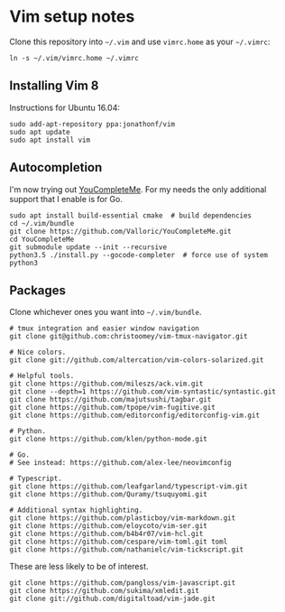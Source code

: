 # Vim setup notes

Clone this repository into `~/.vim` and use `vimrc.home` as your
`~/.vimrc`:
```
ln -s ~/.vim/vimrc.home ~/.vimrc
```

## Installing Vim 8

Instructions for Ubuntu 16.04:
```
sudo add-apt-repository ppa:jonathonf/vim
sudo apt update
sudo apt install vim
```

## Autocompletion

I'm now trying out
[YouCompleteMe](https://github.com/Valloric/YouCompleteMe). For my needs
the only additional support that I enable is for Go.
```
sudo apt install build-essential cmake  # build dependencies
cd ~/.vim/bundle
git clone https://github.com/Valloric/YouCompleteMe.git
cd YouCompleteMe
git submodule update --init --recursive
python3.5 ./install.py --gocode-completer  # force use of system python3
```

## Packages

Clone whichever ones you want into `~/.vim/bundle`.
```
# tmux integration and easier window navigation
git clone git@github.com:christoomey/vim-tmux-navigator.git

# Nice colors.
git clone git://github.com/altercation/vim-colors-solarized.git

# Helpful tools.
git clone https://github.com/mileszs/ack.vim.git
git clone --depth=1 https://github.com/vim-syntastic/syntastic.git
git clone https://github.com/majutsushi/tagbar.git
git clone https://github.com/tpope/vim-fugitive.git
git clone https://github.com/editorconfig/editorconfig-vim.git

# Python.
git clone https://github.com/klen/python-mode.git

# Go.
# See instead: https://github.com/alex-lee/neovimconfig

# Typescript.
git clone https://github.com/leafgarland/typescript-vim.git
git clone https://github.com/Quramy/tsuquyomi.git

# Additional syntax highlighting.
git clone https://github.com/plasticboy/vim-markdown.git
git clone https://github.com/eloycoto/vim-ser.git
git clone https://github.com/b4b4r07/vim-hcl.git
git clone https://github.com/cespare/vim-toml.git toml
git clone https://github.com/nathanielc/vim-tickscript.git
```

These are less likely to be of interest.
```
git clone https://github.com/pangloss/vim-javascript.git
git clone https://github.com/sukima/xmledit.git
git clone git://github.com/digitaltoad/vim-jade.git
```
